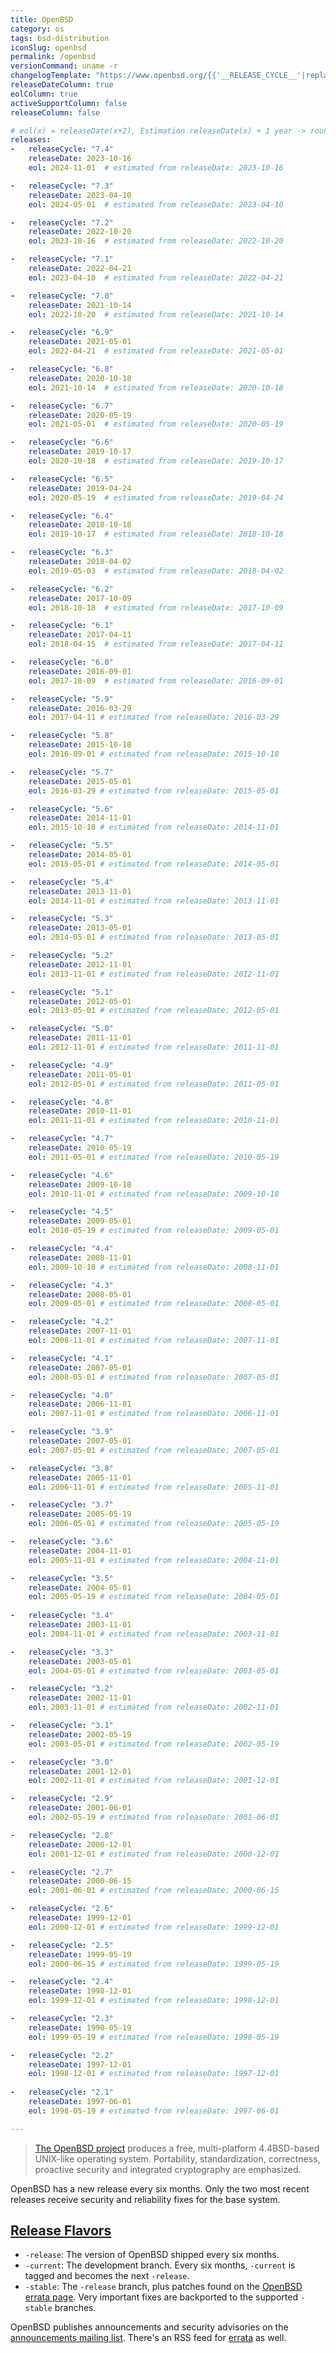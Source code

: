 ```yaml
---
title: OpenBSD
category: os
tags: bsd-distribution
iconSlug: openbsd
permalink: /openbsd
versionCommand: uname -r
changelogTemplate: "https://www.openbsd.org/{{'__RELEASE_CYCLE__'|replace:'.',''}}.html"
releaseDateColumn: true
eolColumn: true
activeSupportColumn: false
releaseColumn: false

# eol(x) = releaseDate(x+2), Estimation releaseDate(x) + 1 year -> round to first of next month
releases:
-   releaseCycle: "7.4"
    releaseDate: 2023-10-16
    eol: 2024-11-01  # estimated from releaseDate: 2023-10-16

-   releaseCycle: "7.3"
    releaseDate: 2023-04-10
    eol: 2024-05-01  # estimated from releaseDate: 2023-04-10

-   releaseCycle: "7.2"
    releaseDate: 2022-10-20
    eol: 2023-10-16  # estimated from releaseDate: 2022-10-20

-   releaseCycle: "7.1"
    releaseDate: 2022-04-21
    eol: 2023-04-10  # estimated from releaseDate: 2022-04-21

-   releaseCycle: "7.0"
    releaseDate: 2021-10-14
    eol: 2022-10-20  # estimated from releaseDate: 2021-10-14

-   releaseCycle: "6.9"
    releaseDate: 2021-05-01
    eol: 2022-04-21  # estimated from releaseDate: 2021-05-01

-   releaseCycle: "6.8"
    releaseDate: 2020-10-18
    eol: 2021-10-14  # estimated from releaseDate: 2020-10-18

-   releaseCycle: "6.7"
    releaseDate: 2020-05-19
    eol: 2021-05-01  # estimated from releaseDate: 2020-05-19

-   releaseCycle: "6.6"
    releaseDate: 2019-10-17
    eol: 2020-10-18  # estimated from releaseDate: 2019-10-17

-   releaseCycle: "6.5"
    releaseDate: 2019-04-24
    eol: 2020-05-19  # estimated from releaseDate: 2019-04-24

-   releaseCycle: "6.4"
    releaseDate: 2018-10-18
    eol: 2019-10-17  # estimated from releaseDate: 2018-10-18

-   releaseCycle: "6.3"
    releaseDate: 2018-04-02
    eol: 2019-05-03  # estimated from releaseDate: 2018-04-02

-   releaseCycle: "6.2"
    releaseDate: 2017-10-09
    eol: 2018-10-18  # estimated from releaseDate: 2017-10-09

-   releaseCycle: "6.1"
    releaseDate: 2017-04-11
    eol: 2018-04-15  # estimated from releaseDate: 2017-04-11

-   releaseCycle: "6.0"
    releaseDate: 2016-09-01
    eol: 2017-10-09  # estimated from releaseDate: 2016-09-01

-   releaseCycle: "5.9"
    releaseDate: 2016-03-29
    eol: 2017-04-11 # estimated from releaseDate: 2016-03-29

-   releaseCycle: "5.8"
    releaseDate: 2015-10-18
    eol: 2016-09-01 # estimated from releaseDate: 2015-10-18

-   releaseCycle: "5.7"
    releaseDate: 2015-05-01
    eol: 2016-03-29 # estimated from releaseDate: 2015-05-01

-   releaseCycle: "5.6"
    releaseDate: 2014-11-01
    eol: 2015-10-18 # estimated from releaseDate: 2014-11-01

-   releaseCycle: "5.5"
    releaseDate: 2014-05-01
    eol: 2015-05-01 # estimated from releaseDate: 2014-05-01

-   releaseCycle: "5.4"
    releaseDate: 2013-11-01
    eol: 2014-11-01 # estimated from releaseDate: 2013-11-01

-   releaseCycle: "5.3"
    releaseDate: 2013-05-01
    eol: 2014-05-01 # estimated from releaseDate: 2013-05-01

-   releaseCycle: "5.2"
    releaseDate: 2012-11-01
    eol: 2013-11-01 # estimated from releaseDate: 2012-11-01

-   releaseCycle: "5.1"
    releaseDate: 2012-05-01
    eol: 2013-05-01 # estimated from releaseDate: 2012-05-01

-   releaseCycle: "5.0"
    releaseDate: 2011-11-01
    eol: 2012-11-01 # estimated from releaseDate: 2011-11-01

-   releaseCycle: "4.9"
    releaseDate: 2011-05-01
    eol: 2012-05-01 # estimated from releaseDate: 2011-05-01

-   releaseCycle: "4.8"
    releaseDate: 2010-11-01
    eol: 2011-11-01 # estimated from releaseDate: 2010-11-01

-   releaseCycle: "4.7"
    releaseDate: 2010-05-19
    eol: 2011-05-01 # estimated from releaseDate: 2010-05-19

-   releaseCycle: "4.6"
    releaseDate: 2009-10-18
    eol: 2010-11-01 # estimated from releaseDate: 2009-10-18

-   releaseCycle: "4.5"
    releaseDate: 2009-05-01
    eol: 2010-05-19 # estimated from releaseDate: 2009-05-01

-   releaseCycle: "4.4"
    releaseDate: 2008-11-01
    eol: 2009-10-18 # estimated from releaseDate: 2008-11-01

-   releaseCycle: "4.3"
    releaseDate: 2008-05-01
    eol: 2009-05-01 # estimated from releaseDate: 2008-05-01

-   releaseCycle: "4.2"
    releaseDate: 2007-11-01
    eol: 2008-11-01 # estimated from releaseDate: 2007-11-01

-   releaseCycle: "4.1"
    releaseDate: 2007-05-01
    eol: 2008-05-01 # estimated from releaseDate: 2007-05-01

-   releaseCycle: "4.0"
    releaseDate: 2006-11-01
    eol: 2007-11-01 # estimated from releaseDate: 2006-11-01

-   releaseCycle: "3.9"
    releaseDate: 2007-05-01
    eol: 2007-05-01 # estimated from releaseDate: 2007-05-01

-   releaseCycle: "3.8"
    releaseDate: 2005-11-01
    eol: 2006-11-01 # estimated from releaseDate: 2005-11-01

-   releaseCycle: "3.7"
    releaseDate: 2005-05-19
    eol: 2006-05-01 # estimated from releaseDate: 2005-05-19

-   releaseCycle: "3.6"
    releaseDate: 2004-11-01
    eol: 2005-11-01 # estimated from releaseDate: 2004-11-01

-   releaseCycle: "3.5"
    releaseDate: 2004-05-01
    eol: 2005-05-19 # estimated from releaseDate: 2004-05-01
    
-   releaseCycle: "3.4"
    releaseDate: 2003-11-01
    eol: 2004-11-01 # estimated from releaseDate: 2003-11-01

-   releaseCycle: "3.3"
    releaseDate: 2003-05-01
    eol: 2004-05-01 # estimated from releaseDate: 2003-05-01

-   releaseCycle: "3.2"
    releaseDate: 2002-11-01
    eol: 2003-11-01 # estimated from releaseDate: 2002-11-01

-   releaseCycle: "3.1"
    releaseDate: 2002-05-19
    eol: 2003-05-01 # estimated from releaseDate: 2002-05-19

-   releaseCycle: "3.0"
    releaseDate: 2001-12-01
    eol: 2002-11-01 # estimated from releaseDate: 2001-12-01

-   releaseCycle: "2.9"
    releaseDate: 2001-06-01
    eol: 2002-05-19 # estimated from releaseDate: 2001-06-01

-   releaseCycle: "2.8"
    releaseDate: 2000-12-01
    eol: 2001-12-01 # estimated from releaseDate: 2000-12-01

-   releaseCycle: "2.7"
    releaseDate: 2000-06-15
    eol: 2001-06-01 # estimated from releaseDate: 2000-06-15

-   releaseCycle: "2.6"
    releaseDate: 1999-12-01
    eol: 2000-12-01 # estimated from releaseDate: 1999-12-01

-   releaseCycle: "2.5"
    releaseDate: 1999-05-19
    eol: 2000-06-15 # estimated from releaseDate: 1999-05-19

-   releaseCycle: "2.4"
    releaseDate: 1998-12-01
    eol: 1999-12-01 # estimated from releaseDate: 1998-12-01

-   releaseCycle: "2.3"
    releaseDate: 1998-05-19
    eol: 1999-05-19 # estimated from releaseDate: 1998-05-19

-   releaseCycle: "2.2"
    releaseDate: 1997-12-01
    eol: 1998-12-01 # estimated from releaseDate: 1997-12-01
    
-   releaseCycle: "2.1"
    releaseDate: 1997-06-01
    eol: 1998-05-19 # estimated from releaseDate: 1997-06-01

---
```


> [The OpenBSD project](https://www.openbsd.org/) produces a free, multi-platform 4.4BSD-based
> UNIX-like operating system. Portability, standardization, correctness, proactive
> security and integrated cryptography are emphasized.

OpenBSD has a new release every six months. Only the two most recent releases receive security and
reliability fixes for the base system.

## [Release Flavors](https://www.openbsd.org/faq/faq5.html#Flavors "OpenBSD FAQ, Flavors Section")

- `-release`: The version of OpenBSD shipped every six months.
- `-current`: The development branch. Every six months, `-current` is tagged and becomes the next
  `-release`.
- `-stable`: The `-release` branch, plus patches found on the [OpenBSD errata page](https://www.openbsd.org/errata.html).
  Very important fixes are backported to the supported `-stable` branches.

OpenBSD publishes announcements and security advisories on the [announcements mailing list](https://lists.openbsd.org/cgi-bin/mj_wwwusr?func=lists-long-full&extra=announce).
There's an RSS feed for [errata](https://undeadly.org/errata/errata.rss "Undeadly Errata RSS feed")
as well.
